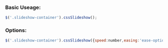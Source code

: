 ### Basic Useage:
```javascript
$('.slideshow-container').cssSlideshow();
```
### Options:
```javascript
$('.slideshow-container').cssSlideshow({speed:number,easing:'ease-option',transitionSpeed:number});
```
